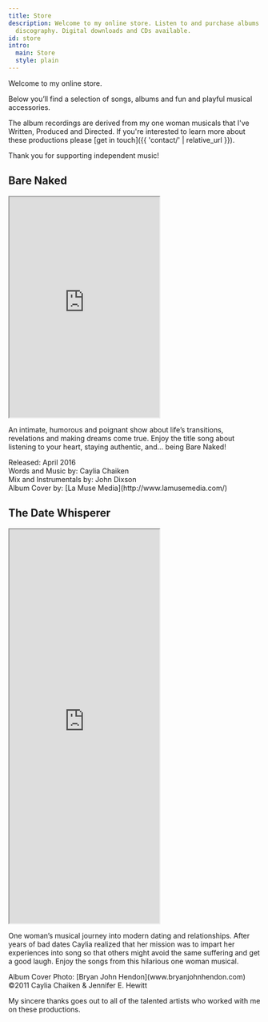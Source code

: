 ```yaml
---
title: Store
description: Welcome to my online store. Listen to and purchase albums from my musical
  discography. Digital downloads and CDs available.
id: store
intro:
  main: Store
  style: plain
---
```


Welcome to my online store.

Below you’ll find a selection of songs, albums and fun and playful musical accessories.

The album recordings are derived from my one woman musicals that I've Written, Produced and Directed. If you're interested to learn more about these productions please [get in touch]({{ 'contact/' | relative_url }}).

Thank you for supporting independent music!

<section class="bandcamp">

<h2>Bare Naked</h2>

<iframe style="height: 440px;" src="https://bandcamp.com/EmbeddedPlayer/album=3780420270/size=large/bgcol=FEFEFE/linkcol=9A0007/tracklist=false/transparent=true/" seamless><a href="http://chaikenmusic.bandcamp.com/album/caylia-chaiken-bare-naked">Caylia Chaiken: Bare Naked by Caylia Chaiken</a></iframe>

<p>An intimate, humorous and poignant show about life’s transitions, revelations and making dreams come true. Enjoy the title song about listening to your heart, staying authentic, and... being Bare Naked!</p><p>Released: April 2016<br>
Words and Music by: Caylia Chaiken<br> 
Mix and Instrumentals by: John Dixson<br>
Album Cover by: [La Muse Media](http://www.lamusemedia.com/)
</p> 

</section>

<section class="bandcamp">

<h2>The Date Whisperer</h2>

<iframe style="height: 786px;" src="https://bandcamp.com/EmbeddedPlayer/album=1681758002/size=large/bgcol=FEFEFE/linkcol=9A0007/package=390365217/transparent=true/" seamless><a href="http://chaikenmusic.bandcamp.com/album/caylia-chaiken-the-date-whisperer">Caylia Chaiken: The Date Whisperer by Caylia Chaiken</a></iframe>

<p>One woman’s musical journey into modern dating and relationships. After years of bad dates Caylia realized that her mission was to impart her experiences into song so that others might avoid the same suffering and get a good laugh. Enjoy the songs from this hilarious one woman musical.</p>

<p>
Album Cover Photo: [Bryan John Hendon](www.bryanjohnhendon.com)<br>
©2011 Caylia Chaiken & Jennifer E. Hewitt</p>

</section>

My sincere thanks goes out to all of the talented artists who worked with me on these productions. 
